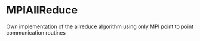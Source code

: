 MPIAllReduce
============

Own implementation of the allreduce algorithm using only MPI point to point communication routines
